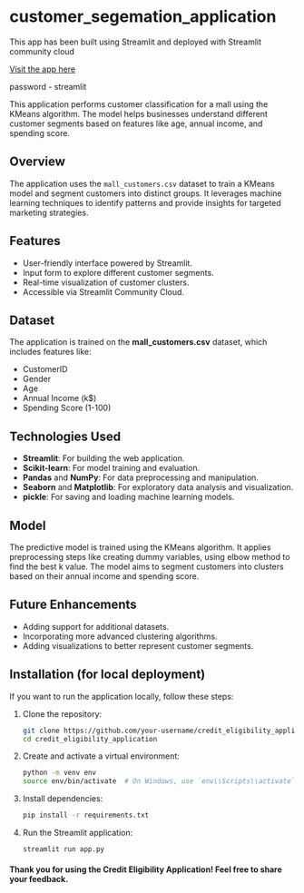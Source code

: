 # customer_segemation_application

This app has been built using Streamlit and deployed with Streamlit community cloud

[Visit the app here](https://w12customersegemation.streamlit.app/)

password - streamlit

This application performs customer classification for a mall using the KMeans algorithm. The model helps businesses understand different customer segments based on features like age, annual income, and spending score.

## Overview

The application uses the `mall_customers.csv` dataset to train a KMeans model and segment customers into distinct groups. It leverages machine learning techniques to identify patterns and provide insights for targeted marketing strategies.

## Features

- User-friendly interface powered by Streamlit.
- Input form to explore different customer segments.
- Real-time visualization of customer clusters.
- Accessible via Streamlit Community Cloud.

## Dataset

The application is trained on the **mall_customers.csv** dataset, which includes features like:

- CustomerID
- Gender
- Age
- Annual Income (k$)
- Spending Score (1-100)

## Technologies Used

- **Streamlit**: For building the web application.
- **Scikit-learn**: For model training and evaluation.
- **Pandas** and **NumPy**: For data preprocessing and manipulation.
- **Seaborn** and **Matplotlib**: For exploratory data analysis and visualization.
- **pickle**: For saving and loading machine learning models.

## Model

The predictive model is trained using the KMeans algorithm. It applies preprocessing steps like creating dummy variables, using elbow method to find the best k value. The model aims to segment customers into clusters based on their annual income and spending score.

## Future Enhancements

- Adding support for additional datasets.
- Incorporating more advanced clustering algorithms.
- Adding visualizations to better represent customer segments.

## Installation (for local deployment)

If you want to run the application locally, follow these steps:

1. Clone the repository:

   ```bash
   git clone https://github.com/your-username/credit_eligibility_application.git
   cd credit_eligibility_application

   ```

2. Create and activate a virtual environment:

   ```bash
   python -m venv env
   source env/bin/activate  # On Windows, use `env\\Scripts\\activate`

   ```

3. Install dependencies:

   ```bash
   pip install -r requirements.txt

   ```

4. Run the Streamlit application:
   ```bash
   streamlit run app.py
   ```

#### Thank you for using the Credit Eligibility Application! Feel free to share your feedback.
